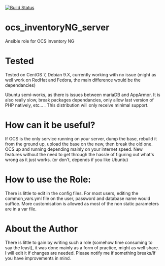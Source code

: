 [![Build Status](https://travis-ci.org/aubinmora/ansible-apache.svg?branch=master)](https://travis-ci.org/username/ansible-apache)

# ocs_inventoryNG_server
Ansible role for OCS inventory NG

# Tested

Tested on CentOS 7, Debian 9.X, currently working with no issue (might as well work on RedHat and Fedora, the main difference would be the dependancies)


Ubuntu semi-works, as there is issues between mariaDB and AppArmor.
It is also really slow, break packages dependancies, only allow last version of PHP natively, etc... . This distribution will only receive minimal support.

# How can it be useful?

If OCS is the only service running on your server, dump the base, rebuild it from the ground up, upload the base on the new, then break the old one. OCS up and running depending mainly on your internet speed. New features without the need to get through the hassle of figuring out what's wrong as it just works. (or don't, depends if you like Ubuntu)

# How to use the Role:

There is little to edit in the config files. For most users, editing the common_vars.yml file on the user, password and database name would suffice. More customisation is allowed as most of the non static parameters are in a var file.

# About the Author

There is little to gain by writing such a role (somehow time consuming to say the least), it was done mainly as a form of practice, might as well share. I will edit it if changes are needed. Please notify me if something breaks/If you have improvements in mind.
